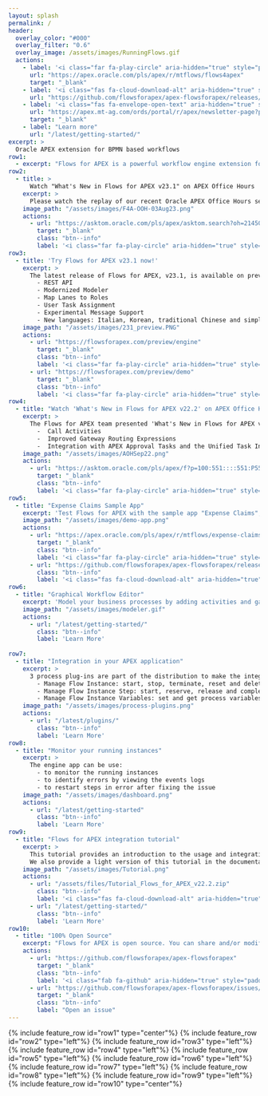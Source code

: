 ```yaml
---
layout: splash
permalink: /
header:
  overlay_color: "#000"
  overlay_filter: "0.6"
  overlay_image: /assets/images/RunningFlows.gif
  actions:
    - label: '<i class="far fa-play-circle" aria-hidden="true" style="padding-right: 5px;"></i>Try now'
      url: "https://apex.oracle.com/pls/apex/r/mtflows/flows4apex"
      target: "_blank"
    - label: '<i class="fas fa-cloud-download-alt" aria-hidden="true" style="padding-right: 5px;"></i>Download'
      url: "https://github.com/flowsforapex/apex-flowsforapex/releases/download/v23.1/FlowsforAPEX_v23.1.zip"
    - label: '<i class="fas fa-envelope-open-text" aria-hidden="true" style="padding-right: 5px;"></i>Subscribe'
      url: "https://apex.mt-ag.com/ords/portal/r/apex/newsletter-page?p8_source_page=FLOWSFORAPEX"
      target: "_blank"
    - label: "Learn more"
      url: "/latest/getting-started/"
excerpt: >
  Oracle APEX extension for BPMN based workflows
row1:
  - excerpt: "Flows for APEX is a powerful workflow engine extension for Oracle APEX applications. Model your business processes with BPMN, develop your process steps in APEX, and monitor your running processes with the Flows for APEX application. Flows for APEX was created as a community project by team of experienced APEX professionals to meet the workflow requirements in many APEX applications."
row2:
  - title: >
      Watch "What's New in Flows for APEX v23.1" on APEX Office Hours
    excerpt: >
      Please watch the replay of our recent Oracle APEX Office Hours session: What's New in Flows for APEX v 23.1.
    image_path: "/assets/images/F4A-OOH-03Aug23.png"
    actions: 
      - url: "https://asktom.oracle.com/pls/apex/asktom.search?oh=21450"
        target: "_blank"
        class: "btn--info"
        label: '<i class="far fa-play-circle" aria-hidden="true" style="padding-right: 5px;"></i>Sign Up Now'
row3:
  - title: 'Try Flows for APEX v23.1 now!'
    excerpt: >
      The latest release of Flows for APEX, v23.1, is available on preview and adds several exciting features:
        - REST API
        - Modernized Modeler
        - Map Lanes to Roles
        - User Task Assignment
        - Experimental Message Support
        - New languages: Italian, Korean, traditional Chinese and simplified Chinese
    image_path: "/assets/images/231_preview.PNG"
    actions:
      - url: "https://flowsforapex.com/preview/engine"
        target: "_blank"
        class: "btn--info"
        label: '<i class="far fa-play-circle" aria-hidden="true" style="padding-right: 5px;"></i>Engine App - Try now'
      - url: "https://flowsforapex.com/preview/demo"
        target: "_blank"
        class: "btn--info"
        label: '<i class="far fa-play-circle" aria-hidden="true" style="padding-right: 5px;"></i>Demo App - Try now'
row4:
  - title: "Watch 'What's New in Flows for APEX v22.2' on APEX Office Hours"
    excerpt: >
      The Flows for APEX team presented 'What's New in Flows for APEX v22.2' in the last APEX Office Hours call on September 29th, 2022.  This included a detailed demo of Flows for APEX v22.2 new features, including:
        -  Call Activities
        -  Improved Gateway Routing Expressions
        -  Integration with APEX Approval Tasks and the Unified Task Inbox
    image_path: "/assets/images/AOHSep22.png"
    actions:
      - url: "https://asktom.oracle.com/pls/apex/f?p=100:551::::551:P551_CLASS_ID,P551_INVITED:18506,N&cs=1461622C90E5945B28E6001AE2A9D7031"
        target: "_blank"
        class: "btn--info"
        label: '<i class="far fa-play-circle" aria-hidden="true" style="padding-right: 5px;"></i>Watch the Replay'
row5:
  - title: "Expense Claims Sample App"
    excerpt: 'Test Flows for APEX with the sample app "Expense Claims", which is also included in the software.'
    image_path: "/assets/images/demo-app.png"
    actions:
      - url: "https://apex.oracle.com/pls/apex/r/mtflows/expense-claims"
        target: "_blank"
        class: "btn--info"
        label: '<i class="far fa-play-circle" aria-hidden="true" style="padding-right: 5px;"></i>Try now'
      - url: "https://github.com/flowsforapex/apex-flowsforapex/releases/download/v22.2/FlowsforAPEX_v22.2.zip"
        class: "btn--info"
        label: '<i class="fas fa-cloud-download-alt" aria-hidden="true" style="padding-right: 5px;"></i>Download'
row6:
  - title: "Graphical Workflow Editor"
    excerpt: 'Model your business processes by adding activities and gateways in a graphical way.'
    image_path: "/assets/images/modeler.gif"
    actions:
      - url: "/latest/getting-started/"
        class: "btn--info"
        label: 'Learn More'
    
row7:
  - title: "Integration in your APEX application"
    excerpt: >
      3 process plug-ins are part of the distribution to make the integration easier:
        - Manage Flow Instance: start, stop, terminate, reset and delete the entire flow instance
        - Manage Flow Instance Step: start, reserve, release and complete a single step
        - Manage Flow Instance Variables: set and get process variables
    image_path: "/assets/images/process-plugins.png"
    actions:
      - url: "/latest/plugins/"
        class: "btn--info"
        label: 'Learn More'
row8:
  - title: "Monitor your running instances"
    excerpt: >
      The engine app can be use:
        - to monitor the running instances
        - to identify errors by viewing the events logs 
        - to restart steps in error after fixing the issue
    image_path: "/assets/images/dashboard.png"
    actions:
      - url: "/latest/getting-started"
        class: "btn--info"
        label: 'Learn More'
row9:
  - title: "Flows for APEX integration tutorial"
    excerpt: >
      This tutorial provides an introduction to the usage and integration of Flows for APEX into a process-driven APEX application.
      We also provide a light version of this tutorial in the documentation, accessible by clicking on Learn More.
    image_path: "/assets/images/Tutorial.png"
    actions:
      - url: "/assets/files/Tutorial_Flows_for_APEX_v22.2.zip"
        class: "btn--info"
        label: '<i class="fas fa-cloud-download-alt" aria-hidden="true" style="padding-right: 5px;"></i>Download'
      - url: "/latest/getting-started/"
        class: "btn--info"
        label: 'Learn More'
row10:
  - title: "100% Open Source"
    excerpt: "Flows for APEX is open source. You can share and/or modify it, always under the adherence of the MIT-license."
    actions:
      - url: "https://github.com/flowsforapex/apex-flowsforapex"
        target: "_blank"
        class: "btn--info"
        label: '<i class="fab fa-github" aria-hidden="true" style="padding-right: 5px;"></i>Browse code'
      - url: "https://github.com/flowsforapex/apex-flowsforapex/issues/new/choose"
        target: "_blank"
        class: "btn--info"
        label: "Open an issue"
---
```

{% include feature_row id="row1" type="center"%}
{% include feature_row id="row2" type="left"%}
{% include feature_row id="row3" type="left"%}
{% include feature_row id="row4" type="left"%}
{% include feature_row id="row5" type="left"%}
{% include feature_row id="row6" type="left"%}
{% include feature_row id="row7" type="left"%}
{% include feature_row id="row8" type="left"%}
{% include feature_row id="row9" type="left"%}
{% include feature_row id="row10" type="center"%}